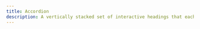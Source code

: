 ```yaml
---
title: Accordion
description: A vertically stacked set of interactive headings that each reveal a section of content.
---
```


